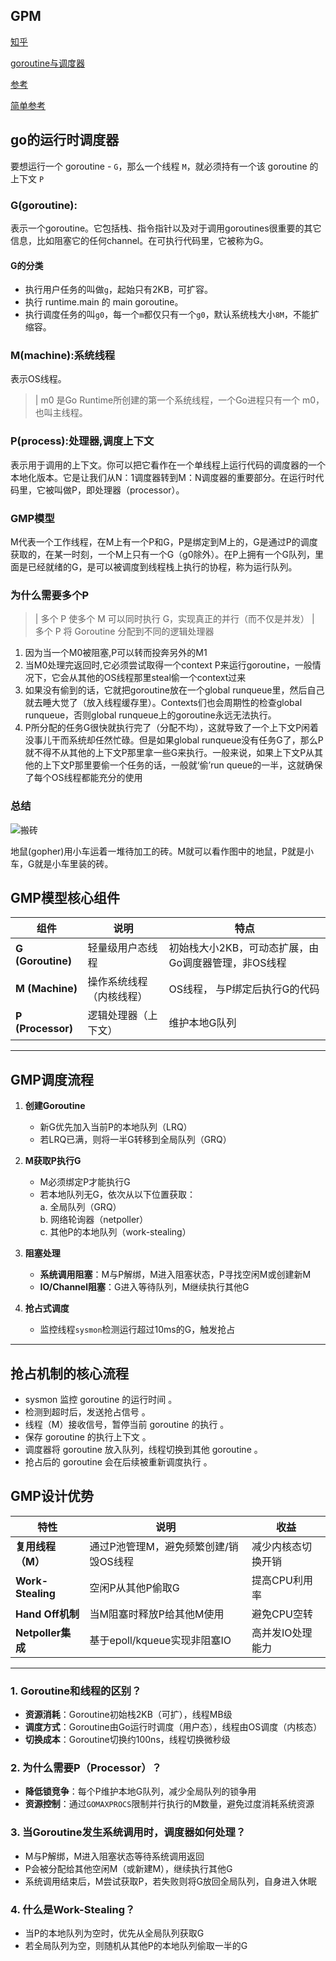 ## GPM

[知乎](https://www.zhihu.com/question/20862617)

[goroutine与调度器](http://skoo.me/go/2013/11/29/golang-schedule?utm_campaign=studygolang.com&utm_medium=studygolang.com&utm_source=studygolang.com)

[参考](https://blog.csdn.net/heiyeshuwu/article/details/51178268?utm_campaign=studygolang.com&utm_medium=studygolang.com&utm_source=studygolang.com)

[简单参考](https://www.zhihu.com/question/20862617)

## go的运行时调度器

要想运行一个 goroutine - `G`，那么一个线程 `M`，就必须持有一个该 goroutine 的上下文 `P`


### G(goroutine):

表示一个goroutine。它包括栈、指令指针以及对于调用goroutines很重要的其它信息，比如阻塞它的任何channel。在可执行代码里，它被称为G。

#### G的分类

- 执行用户任务的叫做`g`，起始只有2KB，可扩容。
- 执行 runtime.main 的 main goroutine。
- 执行调度任务的叫`g0`，每一个`m`都仅只有一个`g0`，默认系统栈大小`8M`，不能扩缩容。

### M(machine):系统线程

表示OS线程。

>| m0 是Go Runtime所创建的第一个系统线程，一个Go进程只有一个 m0，也叫主线程。

### P(process):处理器,调度上下文

表示用于调用的上下文。你可以把它看作在一个单线程上运行代码的调度器的一个本地化版本。它是让我们从N：1调度器转到M：N调度器的重要部分。在运行时代码里，它被叫做P，即处理器（processor）。

### GMP模型
M代表一个工作线程，在M上有一个P和G，P是绑定到M上的，G是通过P的调度获取的，在某一时刻，一个M上只有一个G（g0除外）。在P上拥有一个G队列，里面是已经就绪的G，是可以被调度到线程栈上执行的协程，称为运行队列。

### 为什么需要多个P
>| 多个 P 使多个 M 可以同时执行 G​​，实现真正的并行（而不仅是并发）
>| 多个 P 将 Goroutine 分配到不同的逻辑处理器
1. 因为当一个M0被阻塞,P可以转而投奔另外的M1
2. 当M0处理完返回时,它必须尝试取得一个context P来运行goroutine，一般情况下，它会从其他的OS线程那里steal偷一个context过来
3. 如果没有偷到的话，它就把goroutine放在一个global runqueue里，然后自己就去睡大觉了（放入线程缓存里）。Contexts们也会周期性的检查global runqueue，否则global runqueue上的goroutine永远无法执行。
4. P所分配的任务G很快就执行完了（分配不均），这就导致了一个上下文P闲着没事儿干而系统却任然忙碌。但是如果global runqueue没有任务G了，那么P就不得不从其他的上下文P那里拿一些G来执行。一般来说，如果上下文P从其他的上下文P那里要偷一个任务的话，一般就‘偷’run queue的一半，这就确保了每个OS线程都能充分的使用



### 总结
![搬砖](https://pic1.zhimg.com/80/v2-e368c077748ac049336b8efaf06753f8_hd.png)

地鼠(gopher)用小车运着一堆待加工的砖。M就可以看作图中的地鼠，P就是小车，G就是小车里装的砖。

## **GMP模型核心组件**

| 组件              | 说明                     | 特点                                                |
| ----------------- | ------------------------ | --------------------------------------------------- |
| **G (Goroutine)** | 轻量级用户态线程         | 初始栈大小2KB，可动态扩展，由Go调度器管理，非OS线程 |
| **M (Machine)**   | 操作系统线程（内核线程） | OS线程， 与P绑定后执行G的代码                       |
| **P (Processor)** | 逻辑处理器（上下文）     | 维护本地G队列                                       |

---

## **GMP调度流程**
1. **创建Goroutine**  
   - 新G优先加入当前P的本地队列（LRQ）
   - 若LRQ已满，则将一半G转移到全局队列（GRQ）

2. **M获取P执行G**  
   - M必须绑定P才能执行G
   - 若本地队列无G，依次从以下位置获取：  
     a. 全局队列（GRQ）  
     b. 网络轮询器（netpoller）  
     c. 其他P的本地队列（work-stealing）

3. **阻塞处理**  
   - **系统调用阻塞**：M与P解绑，M进入阻塞状态，P寻找空闲M或创建新M
   - **IO/Channel阻塞**：G进入等待队列，M继续执行其他G

4. **抢占式调度**  
   - 监控线程`sysmon`检测运行超过10ms的G，触发抢占

---

## 抢占机制的核心流程
- sysmon 监控 goroutine 的运行时间 。
- 检测到超时后，发送抢占信号 。
- 线程（M）接收信号，暂停当前 goroutine 的执行 。
- 保存 goroutine 的执行上下文 。
- 调度器将 goroutine 放入队列，线程切换到其他 goroutine 。
- 抢占后的 goroutine 会在后续被重新调度执行 。


## **GMP设计优势**
| 特性              | 说明                                  | 收益               |
| ----------------- | ------------------------------------- | ------------------ |
| **复用线程（M）** | 通过P池管理M，避免频繁创建/销毁OS线程 | 减少内核态切换开销 |
| **Work-Stealing** | 空闲P从其他P偷取G                     | 提高CPU利用率      |
| **Hand Off机制**  | 当M阻塞时释放P给其他M使用             | 避免CPU空转        |
| **Netpoller集成** | 基于epoll/kqueue实现非阻塞IO          | 高并发IO处理能力   |

---

### 1. Goroutine和线程的区别？
- **资源消耗**：Goroutine初始栈2KB（可扩），线程MB级
- **调度方式**：Goroutine由Go运行时调度（用户态），线程由OS调度（内核态）
- **切换成本**：Goroutine切换约100ns，线程切换微秒级

### 2. 为什么需要P（Processor）？
- **降低锁竞争**：每个P维护本地G队列，减少全局队列的锁争用
- **资源控制**：通过`GOMAXPROCS`限制并行执行的M数量，避免过度消耗系统资源

### 3. 当Goroutine发生系统调用时，调度器如何处理？
- M与P解绑，M进入阻塞状态等待系统调用返回
- P会被分配给其他空闲M（或新建M），继续执行其他G
- 系统调用结束后，M尝试获取P，若失败则将G放回全局队列，自身进入休眠

### 4. 什么是Work-Stealing？
- 当P的本地队列为空时，优先从全局队列获取G
- 若全局队列为空，则随机从其他P的本地队列偷取一半的G




